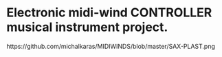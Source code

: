 # Electronic midi-wind CONTROLLER musical instrument project.

<picture>
 <source media="(prefers-color-scheme: dark)" srcset="https://user-images./michalkaras/MIDIWINDS/blob/master/SAX-PLAST.png">
</picture>
https://github.com/michalkaras/MIDIWINDS/blob/master/SAX-PLAST.png
